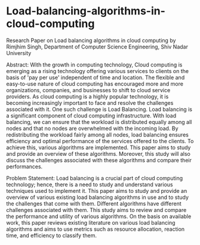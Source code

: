 # Load-balancing-algorithms-in-cloud-computing

Research Paper on Load balancing algorithms in cloud computing by Rimjhim Singh, Department of Computer Science Engineering, Shiv Nadar University


Abstract: With the growth in computing technology, Cloud computing is emerging as a rising technology offering various services to clients on the basis of 'pay per use' independent of time and location. The flexible and easy-to-use nature of cloud computing has encouraged more and more organizations, companies, and businesses to shift to cloud service providers. As cloud computing is a highly popular technology, it is becoming increasingly important to face and resolve the challenges associated with it. One such challenge is Load Balancing. Load balancing is a significant component of cloud computing infrastructure. With load balancing, we can ensure that the workload is distributed equally among all nodes and that no nodes are overwhelmed with the incoming load. By redistributing the workload fairly among all nodes, load balancing ensures efficiency and optimal performance of the services offered to the clients. To achieve this, various algorithms are implemented. This paper aims to study and provide an overview of these algorithms. Moreover, this study will also discuss the challenges associated with these algorithms and compare their performances.

Problem Statement: Load balancing is a crucial part of cloud computing technology; hence, there is a need to study and understand various techniques used to implement it. This paper aims to study and provide an overview of various existing load balancing algorithms in use and to study the challenges that come with them. Different algorithms have different challenges associated with them. This study aims to review and compare the performance and utility of various algorithms. On the basis on available work, this paper reviews existing literature on various load balancing algorithms and aims to use metrics such as resource allocation, reaction time, and efficiency to classify them. 
